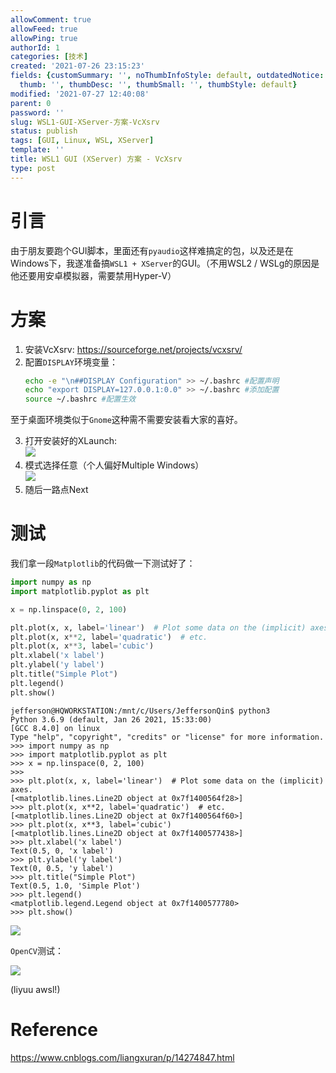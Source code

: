 ```yaml
---
allowComment: true
allowFeed: true
allowPing: true
authorId: 1
categories: [技术]
created: '2021-07-26 23:15:23'
fields: {customSummary: '', noThumbInfoStyle: default, outdatedNotice: 'no', reprint: standard,
  thumb: '', thumbDesc: '', thumbSmall: '', thumbStyle: default}
modified: '2021-07-27 12:40:08'
parent: 0
password: ''
slug: WSL1-GUI-XServer-方案-VcXsrv
status: publish
tags: [GUI, Linux, WSL, XServer]
template: ''
title: WSL1 GUI (XServer) 方案 - VcXsrv
type: post
---
```

# 引言

由于朋友要跑个GUI脚本，里面还有`pyaudio`这样难搞定的包，以及还是在Windows下，我遂准备搞`WSL1 + XServer`的GUI。（不用WSL2 / WSLg的原因是他还要用安卓模拟器，需要禁用Hyper-V）

# 方案

1. 安装VcXsrv: https://sourceforge.net/projects/vcxsrv/
2. 配置`DISPLAY`环境变量：
	```bash
	echo -e "\n##DISPLAY Configuration" >> ~/.bashrc #配置声明
	echo "export DISPLAY=127.0.0.1:0.0" >> ~/.bashrc #添加配置
	source ~/.bashrc #配置生效
	```

至于桌面环境类似于`Gnome`这种需不需要安装看大家的喜好。

3. 打开安装好的XLaunch: <br/>
   ![](https://cdn.jsdelivr.net/gh/JeffersonQin/blog-asset@latest/usr/picgo/20210727123237.png)
4. 模式选择任意（个人偏好Multiple Windows）<br/>
   ![](https://cdn.jsdelivr.net/gh/JeffersonQin/blog-asset@latest/usr/picgo/20210727123255.png)
5. 随后一路点Next

# 测试

我们拿一段`Matplotlib`的代码做一下测试好了：

```python
import numpy as np
import matplotlib.pyplot as plt

x = np.linspace(0, 2, 100)

plt.plot(x, x, label='linear')  # Plot some data on the (implicit) axes.
plt.plot(x, x**2, label='quadratic')  # etc.
plt.plot(x, x**3, label='cubic')
plt.xlabel('x label')
plt.ylabel('y label')
plt.title("Simple Plot")
plt.legend()
plt.show()
```

```
jefferson@HQWORKSTATION:/mnt/c/Users/JeffersonQin$ python3
Python 3.6.9 (default, Jan 26 2021, 15:33:00)
[GCC 8.4.0] on linux
Type "help", "copyright", "credits" or "license" for more information.
>>> import numpy as np
>>> import matplotlib.pyplot as plt
>>> x = np.linspace(0, 2, 100)
>>>
>>> plt.plot(x, x, label='linear')  # Plot some data on the (implicit) axes.
[<matplotlib.lines.Line2D object at 0x7f1400564f28>]
>>> plt.plot(x, x**2, label='quadratic')  # etc.
[<matplotlib.lines.Line2D object at 0x7f1400564f60>]
>>> plt.plot(x, x**3, label='cubic')
[<matplotlib.lines.Line2D object at 0x7f1400577438>]
>>> plt.xlabel('x label')
Text(0.5, 0, 'x label')
>>> plt.ylabel('y label')
Text(0, 0.5, 'y label')
>>> plt.title("Simple Plot")
Text(0.5, 1.0, 'Simple Plot')
>>> plt.legend()
<matplotlib.legend.Legend object at 0x7f1400577780>
>>> plt.show()
```

![](https://cdn.jsdelivr.net/gh/JeffersonQin/blog-asset@latest/usr/picgo/20210727123149.png)

`OpenCV`测试：

![](https://cdn.jsdelivr.net/gh/JeffersonQin/blog-asset@latest/usr/picgo/20210727123914.png)

(liyuu awsl!)

# Reference

https://www.cnblogs.com/liangxuran/p/14274847.html
